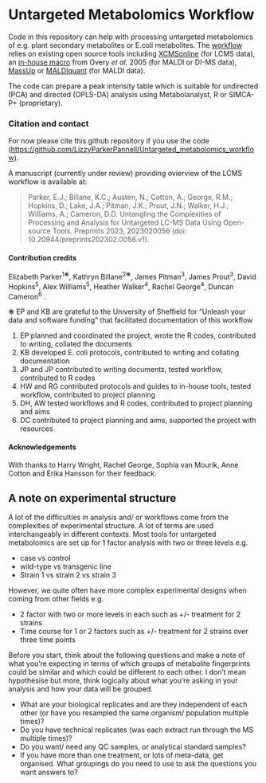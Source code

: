 # Untargeted Metabolomics Workflow

Code in this repository can help with processing untargeted metabolomics of e.g. plant secondary metabolites or E.coli metabolites. The [workflow](https://untargeted-metabolomics-workflow.netlify.app/00_overview/05_workflow-diagram/) relies on existing open source tools including [XCMSonline](https://xcmsonline.scripps.edu/landing_page.php?pgcontent=mainPage) (for LCMS data), an [in-house macro]() from Overy *et al.* 2005 (for MALDI or DI-MS data), [MassUp](https://www.sing-group.org/mass-up/quickstart) or [MALDIquant](https://strimmerlab.github.io/software/maldiquant/) (for MALDI data).

The code can prepare a peak intensity table which is suitable for undirected (PCA) and directed (OPLS-DA) analysis using Metabolanalyst, R or SIMCA-P+ (proprietary).

### Citation and contact
For now please cite this github repository if you use the code (https://github.com/LizzyParkerPannell/Untargeted_metabolomics_workflow).

A manuscript (currently under review) providing ovierview of the LCMS workflow is available at:
> Parker, Ε.J.; Billane, K.C.; Austen, N.; Cotton, A.; George, R.M.; Hopkins, D.; Lake, J.A.; Pitman, J.K.; Prout, J.N.; Walker, H.J.; Williams, A.; Cameron, D.D. Untangling the Complexities of Processing and Analysis for Untargeted LC-MS Data Using Open-source Tools. Preprints 2023, 2023020056 (doi: 10.20944/preprints202302.0056.v1).

#### Contribution credits

Elizabeth Parker<sup>1❋</sup>, 
Kathryn Billane<sup>2❋</sup>, 
James Pitman<sup>3</sup>,
James Prout<sup>3</sup>,
David Hopkins<sup>5</sup>, 
Alex Williams<sup>5</sup>,
Heather Walker<sup>4</sup>,
Rachel George<sup>4</sup>,
Duncan Cameron<sup>6</sup>
.

❋ EP and KB are grateful to the University of Sheffield for “Unleash your data and software funding” that facilitated documentation of this workflow

1. EP planned and coordinated the project, wrote the R codes, contributed to writing, collated the documents
2. KB developed E. coli protocols, contributed to writing and collating documentation
3. JP and JP contributed to writing documents, tested workflow, contributed to R codes
4. HW and RG contributed protocols and guides to in-house tools, tested workflow, contributed to project planning
5. DH, AW tested workflows and R codes, contributed to project planning and aims
6. DC contributed to project planning and aims, supported the project with resources

#### Acknowledgements

With thanks to Harry Wright, Rachel George, Sophia van Mourik, Anne Cotton and Erika Hansson for their feedback.

## A note on experimental structure

A lot of the difficulties in analysis and/ or workflows come from the complexities of experimental structure. A lot of terms are used interchangeably in different contexts. Most tools for untargeted metabolomics are set up for 1 factor analysis with two or three levels e.g. 
- case vs control
- wild-type vs transgenic line
- Strain 1 vs strain 2 vs strain 3
    
However, we quite often have more complex experimental designs when coming from other fields e.g.
- 2 factor with two or more levels in each such as +/- treatment for 2 strains
- Time course for 1 or 2 factors such as +/- treatment for 2 strains over three time points
    
Before you start, think about the following questions and make a note of what you’re expecting in terms of which groups of metabolite fingerprints could be similar and which could be different to each other. I don’t mean hypothesise but more, think logically about what you’re asking in your analysis and how your data will be grouped.

- What are your biological replicates and are they independent of each other (or have you resampled the same organism/ population multiple times)?
- Do you have technical replicates (was each extract run through the MS multiple times)?
- Do you want/ need any QC samples, or analytical standard samples?
- If you have more than one treatment, or lots of meta-data, get organised. What groupings do you need to use to ask the questions you want answers to?
